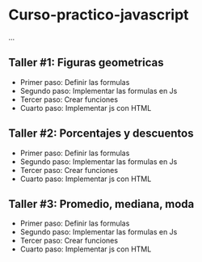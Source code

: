 # Curso-practico-javascript

...

## Taller #1: Figuras geometricas

- Primer paso: Definir las formulas
- Segundo paso: Implementar las formulas en Js
- Tercer paso: Crear funciones
- Cuarto paso: Implementar js con HTML

## Taller #2: Porcentajes y descuentos

- Primer paso: Definir las formulas
- Segundo paso: Implementar las formulas en Js
- Tercer paso: Crear funciones
- Cuarto paso: Implementar js con HTML

## Taller #3: Promedio, mediana, moda

- Primer paso: Definir las formulas
- Segundo paso: Implementar las formulas en Js
- Tercer paso: Crear funciones
- Cuarto paso: Implementar js con HTML